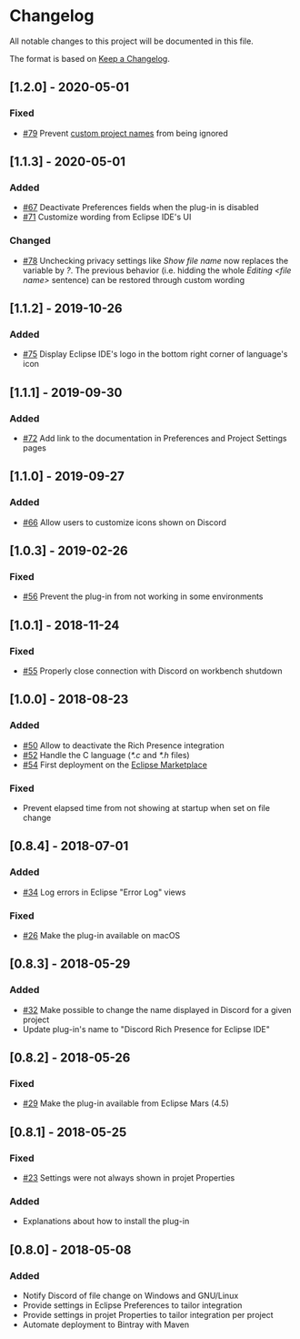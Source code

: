 # Changelog
All notable changes to this project will be documented in this file.

The format is based on [Keep a Changelog](https://keepachangelog.com/en/1.0.0/).

## [1.2.0] - 2020-05-01
### Fixed
 - [#79](https://github.com/echebbi/eclipse-discord-integration/pull/79) Prevent [custom project names](https://discord-rich-presence-for-eclipse-ide.readthedocs.io/en/latest/customize/change-name-of-projects.html#) from being ignored

## [1.1.3] - 2020-05-01
### Added
 - [#67](https://github.com/echebbi/eclipse-discord-integration/issues/67) Deactivate Preferences fields when the plug-in is disabled
 - [#71](https://github.com/echebbi/eclipse-discord-integration/issues/71) Customize wording from Eclipse IDE's UI

### Changed
 - [#78](https://github.com/echebbi/eclipse-discord-integration/pull/78) Unchecking privacy settings like _Show file name_ now replaces the variable by _?_. The previous behavior (i.e. hidding the whole _Editing &lt;file name&gt;_ sentence) can be restored through custom wording

## [1.1.2] - 2019-10-26
### Added
 - [#75](https://github.com/echebbi/eclipse-discord-integration/pull/75) Display Eclipse IDE's logo in the bottom right corner of language's icon

## [1.1.1] - 2019-09-30
### Added
- [#72](https://github.com/echebbi/eclipse-discord-integration/pull/72) Add link to the documentation in Preferences and Project Settings pages

## [1.1.0] - 2019-09-27
### Added
- [#66](https://github.com/echebbi/eclipse-discord-integration/issues/66) Allow users to customize icons shown on Discord

## [1.0.3] - 2019-02-26
### Fixed
- [#56](https://github.com/echebbi/eclipse-discord-integration/issues/56) Prevent the plug-in from not working in some environments

## [1.0.1] - 2018-11-24
### Fixed
- [#55](https://github.com/echebbi/eclipse-discord-integration/issues/55) Properly close connection with Discord on workbench shutdown

## [1.0.0] - 2018-08-23
### Added
- [#50](https://github.com/echebbi/eclipse-discord-integration/pull/50) Allow to deactivate the Rich Presence integration
- [#52](https://github.com/echebbi/eclipse-discord-integration/pull/52) Handle the C language (_*.c_ and _*.h_ files)
- [#54](https://github.com/echebbi/eclipse-discord-integration/pull/54) First deployment on the [Eclipse Marketplace](https://marketplace.eclipse.org/content/discord-rich-presence-eclipse-ide)

### Fixed
- Prevent elapsed time from not showing at startup when set on file change

## [0.8.4] - 2018-07-01
### Added
- [#34](https://github.com/echebbi/eclipse-discord-integration/pull/34) Log errors in Eclipse "Error Log" views

### Fixed
- [#26](https://github.com/echebbi/eclipse-discord-integration/issues/26) Make the plug-in available on macOS

## [0.8.3] - 2018-05-29
### Added
- [#32](https://github.com/echebbi/eclipse-discord-integration/pull/32) Make possible to change the name displayed in Discord for a given project
- Update plug-in's name to "Discord Rich Presence for Eclipse IDE"

## [0.8.2] - 2018-05-26
### Fixed
- [#29](https://github.com/echebbi/eclipse-discord-integration/issues/29) Make the plug-in available from Eclipse Mars (4.5)

## [0.8.1] - 2018-05-25
### Fixed
- [#23](https://github.com/echebbi/eclipse-discord-integration/issues/23) Settings were not always shown in projet Properties

### Added
- Explanations about how to install the plug-in

## [0.8.0] - 2018-05-08
### Added
- Notify Discord of file change on Windows and GNU/Linux
- Provide settings in Eclipse Preferences to tailor integration
- Provide settings in projet Properties to tailor integration per project
- Automate deployment to Bintray with Maven